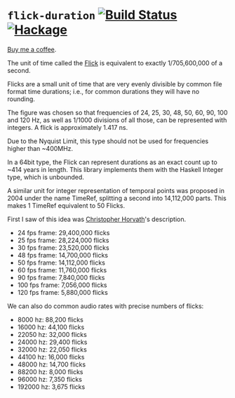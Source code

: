 # `flick-duration` [![Build Status](https://travis-ci.com/pliosoft/flick-duration.svg?branch=master)](https://travis-ci.com/pliosoft/flick-duration) [![Hackage](https://img.shields.io/hackage/v/flick-duration.svg?style=flat)](https://hackage.haskell.org/package/flick-duration) 

[Buy me a coffee](https://www.buymeacoffee.com/clord).

The unit of time called the [Flick](https://en.wikipedia.org/wiki/Flick_(time)) is equivalent to exactly 1/705,600,000 of a second. 

Flicks are a small unit of time that are very evenly divisible by common file format time durations; i.e., for common durations they will have no rounding.

The figure was chosen so that frequencies of 24, 25, 30, 48, 50, 60, 90, 100 and 120 Hz, as well as 1/1000 divisions of all those, can be represented with integers.
A flick is approximately 1.417 ns.

Due to the Nyquist Limit, this type should not be used for frequencies higher than ~400MHz.

In a 64bit type, the Flick can represent durations as an exact count up to ~414 years in length. This library
implements them with the Haskell Integer type, which is unbounded.

A similar unit for integer representation of temporal points was proposed in 2004 under the name TimeRef, splitting a second into 14,112,000 parts.
This makes 1 TimeRef equivalent to 50 Flicks.

First I saw of this idea was
[Christopher Horvath](https://www.facebook.com/christopher.horvath.395/posts/1157292757692660])'s description.

* 24 fps frame:     29,400,000 flicks
* 25 fps frame:     28,224,000 flicks
* 30 fps frame:     23,520,000 flicks
* 48 fps frame:     14,700,000 flicks
* 50 fps frame:     14,112,000 flicks
* 60 fps frame:     11,760,000 flicks
* 90 fps frame:      7,840,000 flicks
* 100 fps frame:     7,056,000 flicks
* 120 fps frame:     5,880,000 flicks

We can also do common audio rates with precise numbers of flicks:

* 8000 hz:      88,200 flicks
* 16000 hz:     44,100 flicks
* 22050 hz:     32,000 flicks
* 24000 hz:     29,400 flicks
* 32000 hz:     22,050 flicks
* 44100 hz:     16,000 flicks
* 48000 hz:     14,700 flicks
* 88200 hz:      8,000 flicks
* 96000 hz:      7,350 flicks
* 192000 hz:     3,675 flicks
